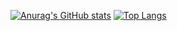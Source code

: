 [![Anurag's GitHub stats](https://github-readme-stats.vercel.app/api?username=Jake-Januszanis&hide=stars&theme=blue-green)](https://github.com/anuraghazra/github-readme-stats)
[![Top Langs](https://github-readme-stats.vercel.app/api/top-langs/?username=Jake-Januszanis&layout=compact&theme=blue-green&hide=EJS)](https://github.com/anuraghazra/github-readme-stats)



